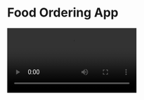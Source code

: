 # Food Ordering App

<video src="./src/utils/SwiggyClone.mp4">

 * Header
 * -logo
 * -Nav items
 * Body
 * -SearchBar
 * -Restaurent COntainer
 *  -Restaurent Card
       -Image
       -Name of Res, Star Rating, cuisine, timer
 * Footer
 * -Copyright
 * -Links
 * -Address
 * -Contact
